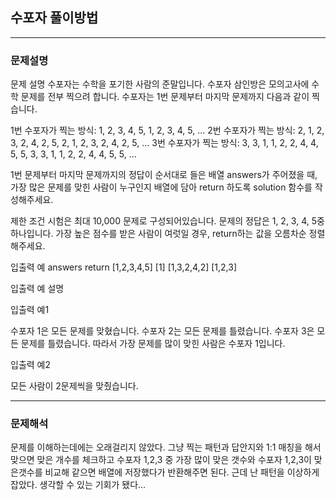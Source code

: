 ## 수포자 풀이방법

---

### 문제설명

문제 설명
수포자는 수학을 포기한 사람의 준말입니다. 수포자 삼인방은 모의고사에 수학 문제를 전부 찍으려 합니다. 수포자는 1번 문제부터 마지막 문제까지 다음과 같이 찍습니다.

1번 수포자가 찍는 방식: 1, 2, 3, 4, 5, 1, 2, 3, 4, 5, ...
2번 수포자가 찍는 방식: 2, 1, 2, 3, 2, 4, 2, 5, 2, 1, 2, 3, 2, 4, 2, 5, ...
3번 수포자가 찍는 방식: 3, 3, 1, 1, 2, 2, 4, 4, 5, 5, 3, 3, 1, 1, 2, 2, 4, 4, 5, 5, ...

1번 문제부터 마지막 문제까지의 정답이 순서대로 들은 배열 answers가 주어졌을 때, 가장 많은 문제를 맞힌 사람이 누구인지 배열에 담아 return 하도록 solution 함수를 작성해주세요.

제한 조건
시험은 최대 10,000 문제로 구성되어있습니다.
문제의 정답은 1, 2, 3, 4, 5중 하나입니다.
가장 높은 점수를 받은 사람이 여럿일 경우, return하는 값을 오름차순 정렬해주세요.

입출력 예
answers	return
[1,2,3,4,5]	[1]
[1,3,2,4,2]	[1,2,3]

입출력 예 설명

입출력 예1

수포자 1은 모든 문제를 맞혔습니다.
수포자 2는 모든 문제를 틀렸습니다.
수포자 3은 모든 문제를 틀렸습니다.
따라서 가장 문제를 많이 맞힌 사람은 수포자 1입니다.

입출력 예2

모든 사람이 2문제씩을 맞췄습니다.

---
### 문제해석

문제를 이해하는데에는 오래걸리지 않았다. 그냥 찍는 패턴과 답안지와 1:1 매칭을 해서 맞으면 맞은 개수를 체크하고 
수포자 1,2,3 중 가장 많이 맞은 갯수와 수포자 1,2,3이 맞은갯수를 비교해 같으면 배열에 저장했다가 반환해주면 된다.
근데 난 패턴을 이상하게 잡았다. 생각할 수 있는 기회가 됐다...   

